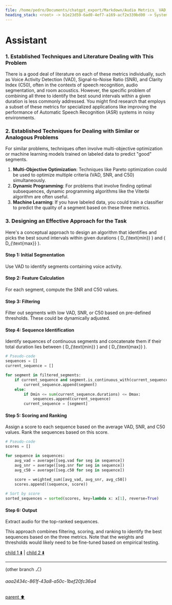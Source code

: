```yaml
---
file: /home/pedro/Documents/chatgpt_export/Markdown/Audio Metrics_ VAD, SNR, C50.md
heading_stack: <root> -> b1e23d59-6ad0-4ef7-a169-acf2e339bd00 -> System -> 624193d3-c2b2-4bf7-a466-07d277afd1ce -> System -> aaa2d697-3c69-41fa-9d99-fbca08692e7a -> User -> apply model -> iterate over each frame -> ... -> 12.952 vad=100% snr=51 c50=17 -> 12.968 vad=100% snr=52 c50=17 -> 12.985 vad=100% snr=53 c50=17 -> ... -> fb8a49f1-6eac-4f76-8150-43797a373ea6 -> Assistant -> aaa2ddf2-1647-4fb1-8bfd-b2c64f9f1332 -> User -> 524563db-b004-4ef8-9b0b-070f499904f2 -> Assistant -> 1. Preprocessing -> 2. Voice Activity Detection (VAD) -> 3. Segment Audio -> 4. Signal-to-Noise Ratio (SNR) Filtering -> 5. Export Segments -> 6. Optional: Post-processing -> aaa2c47a-8e13-43af-a844-5dcf0bfc72ee -> User -> 5b6cd6e3-e03b-4269-bc74-c1b9788634a6 -> Assistant -> SNR (Signal-to-Noise Ratio) -> C50 (Clarity Index) -> Correlation -> Which to Use? -> aaa24ad1-2f18-499f-98ec-7398e741f17f -> User -> f8adef6f-f675-450b-85a9-24dea56c3e1c -> Assistant
---
```

# Assistant

### 1. Established Techniques and Literature Dealing with This Problem

There is a good deal of literature on each of these metrics individually, such as Voice Activity Detection (VAD), Signal-to-Noise Ratio (SNR), and Clarity Index (C50), often in the contexts of speech recognition, audio segmentation, and room acoustics. However, the specific problem of combining all three to identify the best sound intervals within a given duration is less commonly addressed. You might find research that employs a subset of these metrics for specialized applications like improving the performance of Automatic Speech Recognition (ASR) systems in noisy environments.

### 2. Established Techniques for Dealing with Similar or Analogous Problems

For similar problems, techniques often involve multi-objective optimization or machine learning models trained on labeled data to predict "good" segments.

1. **Multi-Objective Optimization**: Techniques like Pareto optimization could be used to optimize multiple criteria (VAD, SNR, and C50) simultaneously.
2. **Dynamic Programming**: For problems that involve finding optimal subsequences, dynamic programming algorithms like the Viterbi algorithm are often useful.
3. **Machine Learning**: If you have labeled data, you could train a classifier to predict the quality of a segment based on these three metrics.

### 3. Designing an Effective Approach for the Task

Here's a conceptual approach to design an algorithm that identifies and picks the best sound intervals within given durations \( D_{\text{min}} \) and \( D_{\text{max}} \).

#### Step 1: Initial Segmentation
Use VAD to identify segments containing voice activity.

#### Step 2: Feature Calculation
For each segment, compute the SNR and C50 values.

#### Step 3: Filtering
Filter out segments with low VAD, SNR, or C50 based on pre-defined thresholds. These could be dynamically adjusted.

#### Step 4: Sequence Identification
Identify sequences of continuous segments and concatenate them if their total duration lies between \( D_{\text{min}} \) and \( D_{\text{max}} \).

```python
# Pseudo-code
sequences = []
current_sequence = []

for segment in filtered_segments:
    if current_sequence and segment.is_continuous_with(current_sequence[-1]):
        current_sequence.append(segment)
    else:
        if Dmin <= sum(current_sequence.durations) <= Dmax:
            sequences.append(current_sequence)
        current_sequence = [segment]
```

#### Step 5: Scoring and Ranking
Assign a score to each sequence based on the average VAD, SNR, and C50 values. Rank the sequences based on this score.

```python
# Pseudo-code
scores = []

for sequence in sequences:
    avg_vad = average([seg.vad for seg in sequence])
    avg_snr = average([seg.snr for seg in sequence])
    avg_c50 = average([seg.c50 for seg in sequence])
    
    score = weighted_sum([avg_vad, avg_snr, avg_c50])
    scores.append((sequence, score))

# Sort by score
sorted_sequences = sorted(scores, key=lambda x: x[1], reverse=True)
```

#### Step 6: Output
Extract audio for the top-ranked sequences.

This approach combines filtering, scoring, and ranking to identify the best sequences based on the three metrics. Note that the weights and thresholds would likely need to be fine-tuned based on empirical testing.

[child 1 ⬇️](#aaa2434c-861f-43a8-a50c-1bef20fc36a4) | [child 2 ⬇️](#aaa258d3-afb4-45cc-9651-7a967a7032e9)

---

(other branch ⎇)
###### aaa2434c-861f-43a8-a50c-1bef20fc36a4
[parent ⬆️](#f8adef6f-f675-450b-85a9-24dea56c3e1c)
